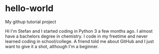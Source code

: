 # hello-world
My githup tutorial project

Hi I'm Stefan and I started coding in Python 3 a few months ago.
I almost have a bachelors degree in chemistry.
I code in my freetime and never learned coding in school/college.
A friend told me about GitHub and I just want to give it a shot,
although I'm a beginner.
